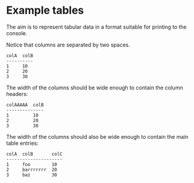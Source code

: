 # Example tables

The aim is to represent tabular data in a format suitable for printing to the
console.

Notice that columns are separated by two spaces.

```out
colA  colB
----------
1     10  
2     20  
3     30  
```

The width of the columns should be wide enough to contain the column headers:

```out
colAAAAA  colB
--------------
1         10  
2         20  
3         30  
```

The width of the columns should also be wide enough to contain the main table
entries:

```out
colA  colB       colC
---------------------
1     foo        10  
2     barrrrrrr  20  
3     baz        30  
```
